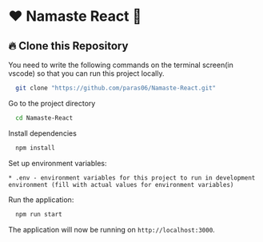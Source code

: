 # ❤️ Namaste React 🙏

## 🔥 Clone this Repository

You need to write the following commands on the terminal screen(in vscode) so that you can run this project locally.

```bash
  git clone "https://github.com/paras06/Namaste-React.git"
```

Go to the project directory

```bash
  cd Namaste-React
```

Install dependencies

```bash
  npm install
```

Set up environment variables:

    * .env - environment variables for this project to run in development environment (fill with actual values for environment variables)

Run the application:

```bash
  npm run start
```

The application will now be running on `http://localhost:3000`.
